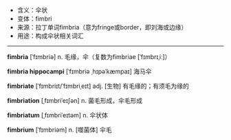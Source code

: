 - <span class="definition">含义：伞状</span>
- <span class="definition">变体：fimbri</span>
- <span class="definition">来源：拉丁单词fimbria（意为fringe或border，即刘海或边缘）</span>
- <span class="definition">用途：构成伞状相关词汇</span>

---

<span class="vocabulary">**fimbria**</span> [ˈfɪmbriə] n. 毛缘，伞（复数为fimbriae [ˈfɪmbrɪˌiː]）

<span class="vocabulary">**fimbria hippocampi**</span> [ˈfɪmbriə ˌhɪpəˈkæmpaɪ] 海马伞

<span class="vocabulary">**fimbriate**</span> [ˈfɪmbriɪt/ˈfɪmbriˌeɪt] adj. [生物] 有毛缘的；有须毛为缘的

<span class="vocabulary">**fimbriation**</span> [ˌfɪmbriˈeɪʃən] n. 菌毛形成，伞毛形成

<span class="vocabulary">**fimbriatum**</span> [ˌfɪmbriˈeɪtəm] n. 伞状体

<span class="vocabulary">**fimbrium**</span> [ˈfɪmbriəm] n. [噬菌体] 伞毛

